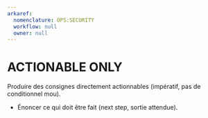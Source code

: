 ```yaml
---
arkaref:
  nomenclature: OPS:SECURITY
  workflow: null
  owner: null
---
```

# ACTIONABLE ONLY
Produire des consignes directement actionnables (impératif, pas de conditionnel mou).
- Énoncer ce qui doit être fait (next step, sortie attendue).
